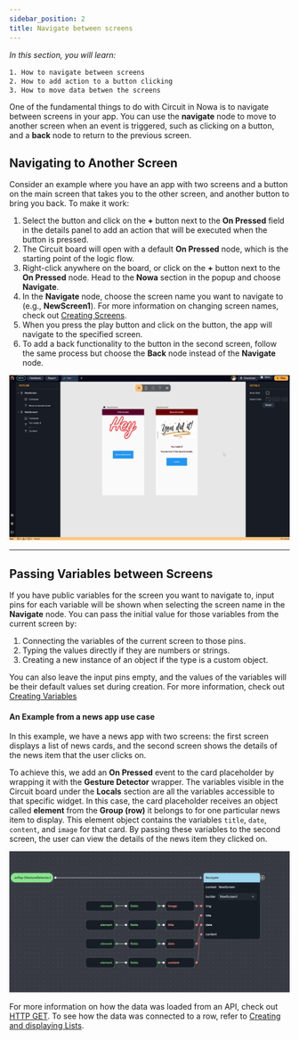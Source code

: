 ```yaml
---
sidebar_position: 2
title: Navigate between screens
---
```


*In this section, you will learn:*
```
1. How to navigate between screens
2. How to add action to a button clicking
3. How to move data betwen the screens
```

One of the fundamental things to do with Circuit in Nowa is to navigate between screens in your app. You can use the **navigate** node to move to another screen when an event is triggered, such as clicking on a button, and a **back** node to return to the previous screen.

## Navigating to Another Screen

Consider an example where you have an app with two screens and a button on the main screen that takes you to the other screen, and another button to bring you back. To make it work:

1.  Select the button and click on the **+** button next to the **On Pressed** field in the details panel to add an action that will be executed when the button is pressed.
2.  The Circuit board will open with a default **On Pressed** node, which is the starting point of the logic flow.
3.  Right-click anywhere on the board, or click on the **+** button next to the **On Pressed** node. Head to the **Nowa** section in the popup and choose **Navigate**.
4.  In the **Navigate** node, choose the screen name you want to navigate to (e.g., **NewScreen1**). For more information on changing screen names, check out [Creating Screens](https://chat.openai.com/?model=gpt-4).
5.  When you press the play button and click on the button, the app will navigate to the specified screen.
6. To add a back functionality to the button in the second screen, follow the same process but choose the **Back** node instead of the **Navigate** node.

![](./img/navigate.gif)


---


## Passing Variables between Screens

If you have public variables for the screen you want to navigate to, input pins for each variable will be shown when selecting the screen name in the **Navigate** node. You can pass the initial value for those variables from the current screen by:

1.  Connecting the variables of the current screen to those pins.
2.  Typing the values directly if they are numbers or strings.
3.  Creating a new instance of an object if the type is a custom object.

You can also leave the input pins empty, and the values of the variables will be their default values set during creation. For more information, check out [Creating Variables](../variables/create_variables.md)

#### An Example from a news app use case
In this example, we have a news app with two screens: the first screen displays a list of news cards, and the second screen shows the details of the news item that the user clicks on.

To achieve this, we add an **On Pressed** event to the card placeholder by wrapping it with the **Gesture Detector** wrapper. The variables visible in the Circuit board under the **Locals** section are all the variables accessible to that specific widget. In this case, the card placeholder receives an object called **element** from the **Group (row)** it belongs to for one particular news item to display. This element object contains the variables `title`, `date`, `content`, and `image` for that card. By passing these variables to the second screen, the user can view the details of the news item they clicked on.


![](./img/moving_data_with_navigate.png)


For more information on how the data was loaded from an API, check out [HTTP GET](../data/get_request.md). To see how the data was connected to a row, refer to [Creating and displaying Lists](../variables/lists.md).


